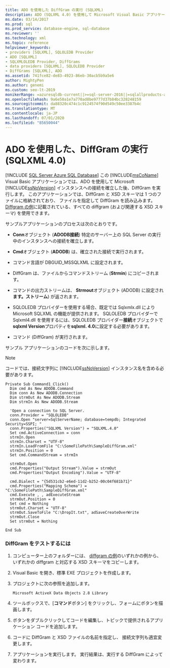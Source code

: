 ```yaml
---
title: ADO を使用した DiffGram の実行 (SQLXML)
description: ADO (SQLXML 4.0) を使用して Microsoft Visual Basic アプリケーションで DiffGram ファイルを実行し、Microsoft SQL Server のインスタンスへの接続を確立する方法について説明します。
ms.date: 03/14/2017
ms.prod: sql
ms.prod_service: database-engine, sql-database
ms.reviewer: ''
ms.technology: xml
ms.topic: reference
helpviewer_keywords:
- providers [SQLXML], SQLOLEDB Provider
- ADO [SQLXML]
- SQLXMLOLEDB Provider, DiffGrams
- data providers [SQLXML], SQLOLEDB Provider
- DiffGrams [SQLXML], ADO
ms.assetid: 741fce82-de83-4923-86eb-30acb5b9a5e6
author: MightyPen
ms.author: genemi
ms.custom: seo-lt-2019
monikerRange: =azuresqldb-current||>=sql-server-2016||=sqlallproducts-allversions||>=sql-server-linux-2017||=azuresqldb-mi-current
ms.openlocfilehash: 9a6e50a1e7a770ad8be9777d37b84bc328248159
ms.sourcegitcommit: da88320c474c1c9124574f90d549c50ee3387b4c
ms.translationtype: MT
ms.contentlocale: ja-JP
ms.lasthandoff: 07/01/2020
ms.locfileid: "85650044"
---
```

# <a name="executing-a-diffgram-by-using-ado-sqlxml-40"></a>ADO を使用した、DiffGram の実行 (SQLXML 4.0)
[!INCLUDE [SQL Server Azure SQL Database](../../../includes/applies-to-version/sql-asdb.md)]
  この [!INCLUDE[msCoName](../../../includes/msconame-md.md)] Visual Basic アプリケーションでは、ADO を使用して Microsoft [!INCLUDE[ssNoVersion](../../../includes/ssnoversion-md.md)] インスタンスへの接続を確立した後、DiffGram を実行します。 このアプリケーションでは、DiffGram と XSD スキーマは 1 つのファイルに格納されており、 ファイルを指定して DiffGram を読み込みます。 [Diffgram の例](../../../relational-databases/sqlxml-annotated-xsd-schemas-xpath-queries/diffgram/diffgram-examples-sqlxml-4-0.md)に記載されている、すべての diffgram (および関連する XSD スキーマ) を使用できます。  
  
 サンプルアプリケーションのプロセスは次のとおりです。  
  
-   **Conn**オブジェクト (**ADODB接続**) 特定のサーバー上の SQL Server の実行中のインスタンスへの接続を確立します。  
  
-   **Cmd**オブジェクト (**ADODB**) は、確立された接続で実行されます。  
  
-   コマンド言語が DBGUID_MSSQLXML に設定されます。  
  
-   DiffGram は、ファイルからコマンドストリーム (**Strmin**) にコピーされます。  
  
-   コマンドの出力ストリームは、 **Strmout**オブジェクト (ADODB) に設定され**ます。ストリーム**) が返されます。  
  
-   SQLOLEDB プロバイダーを使用する場合、既定では Sqlxmlx.dll により Microsoft SQLXML の機能が提供されます。 SQLOLEDB プロバイダーで Sqlxml4.dll を使用するには、SQLOLEDB プロバイダー**接続**オブジェクトで**sqlxml Version**プロパティを**sqlxml. 4.0**に設定する必要があります。  
  
-   コマンド (DiffGram) が実行されます。  
  
 サンプル アプリケーションのコードを次に示します。  
  
> [!NOTE]  
>  コードでは、接続文字列に [!INCLUDE[ssNoVersion](../../../includes/ssnoversion-md.md)] インスタンス名を含める必要があります。  
  
```  
Private Sub Command1_Click()  
  Dim cmd As New ADODB.Command  
  Dim conn As New ADODB.Connection  
  Dim strmOut As New ADODB.Stream  
  Dim strmIn As New ADODB.Stream  
  
  'Open a connection to SQL Server.  
  conn.Provider = "SQLOLEDB"  
  conn.Open "server=SqlServerName; database=tempdb; Integrated Security=SSPI; "  
  conn.Properties("SQLXML Version") = "SQLXML.4.0"  
  Set cmd.ActiveConnection = conn  
  strmIn.Open  
  strmIn.Charset = "UTF-8"  
  strmIn.LoadFromFile "C:\SomeFilePath\SampleDiffGram.xml"  
  strmIn.Position = 0  
  Set cmd.CommandStream = strmIn  
  
  strmOut.Open  
  cmd.Properties("Output Stream").Value = strmOut  
  cmd.Properties("Output Encoding").Value = "UTF-8"  
  
  cmd.Dialect = "{5d531cb2-e6ed-11d2-b252-00c04f681b71}"  
  cmd.Properties("Mapping Schema") = "C:\SomeFilePath\SampleDiffGram.xml"  
  cmd.Execute , , adExecuteStream  
  strmOut.Position = 0  
  Set cmd = Nothing  
  strmOut.Charset = "UTF-8"  
  strmOut.SaveToFile "C:\DropIt.txt", adSaveCreateOverWrite  
  strmOut.Close  
  Set strmOut = Nothing  
  
End Sub  
```  
  
### <a name="to-test-the-diffgram"></a>DiffGram をテストするには  
  
1.  コンピューター上のフォルダーには、 [diffgram の例](../../../relational-databases/sqlxml-annotated-xsd-schemas-xpath-queries/diffgram/diffgram-examples-sqlxml-4-0.md)のいずれかの例から、いずれかの diffgram と対応する XSD スキーマをコピーします。  
  
2.  Visual Basic を開き、標準 EXE プロジェクトを作成します。  
  
3.  プロジェクトに次の参照を追加します。  
  
    ```  
    Microsoft ActiveX Data Objects 2.8 Library  
    ```  
  
4.  ツールボックスで、[**コマンド**ボタン] をクリックし、フォームにボタンを描画します。  
  
5.  ボタンをダブルクリックしてコードを編集し、トピックで提供されるアプリケーション コードを追加します。  
  
6.  コードに DiffGram と XSD ファイルの名前を指定し、 接続文字列も適宜変更します。  
  
7.  アプリケーションを実行します。 実行結果は、実行する DiffGram によって変わります。  

